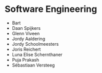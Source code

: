 # Software Engineering
 - Bart
 - Daan Spijkers
 - Glenn Viveen
 - Jordy Aaldering
 - Jordy Schoolmeesters
 - Joris Reichert
 - Luna Elise Schernthaner
 - Puja Prakash
 - Sébastiaan Versteeg
